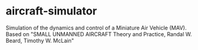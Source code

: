 # aircraft-simulator
Simulation of the dynamics and control of a Miniature Air Vehicle (MAV).
Based on "SMALL UNMANNED AIRCRAFT Theory and Practice, Randal W. Beard, Timothy W. McLain"

